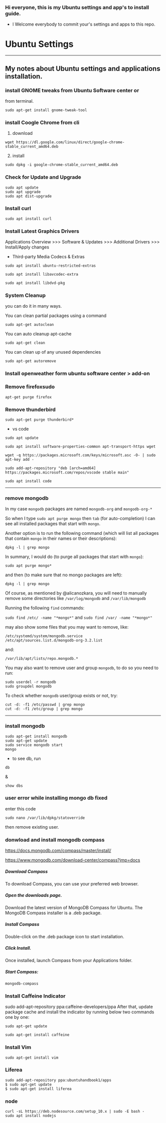 ### Hi everyone, this is my Ubuntu settings and app's to install guide.

* I Welcome everybody to commit your's settings and apps to this repo.

# Ubuntu Settings
---
## My notes about Ubuntu settings and applications installation.

### install **GNOME tweaks** from Ubuntu Software center or
from terminal. 
```
sudo apt-get install gnome-tweak-tool
```
### install **Coogle Chrome** from cli 
1. download  

``` wget https://dl.google.com/linux/direct/google-chrome-stable_current_amd64.deb ```  

2. install
  
  ``` sudo dpkg -i google-chrome-stable_current_amd64.deb ```

### Check for Update and Upgrade
``` 
sudo apt update
sudo apt upgrade
sudo apt dist-upgrade 
```

### Install curl
```
sudo apt install curl
```

### Install Latest Graphics Drivers
Applications Overview >>> Software & Updates >>> Additional Drivers >>> Install/Apply changes

* Third-party Media Codecs & Extras
```
sudo apt install ubuntu-restricted-extras
```
```
sudo apt install libavcodec-extra
```
```
sudo apt install libdvd-pkg
```
### System Cleanup
you can do it in many ways.

You can clean partial packages using a command
```
sudo apt-get autoclean
```
You can auto cleanup apt-cache
```
sudo apt-get clean
```
You can clean up of any unused dependencies
```
sudo apt-get autoremove
```
### Install openweather  form ubuntu software center > add-on

### Remove firefoxsudo
```
apt-get purge firefox
```
### Remove thunderbird
```
sudo apt-get purge thunderbird*
```
* vs code 
```
sudo apt update
```
```
sudo apt install software-properties-common apt-transport-https wget
```
```
wget -q https://packages.microsoft.com/keys/microsoft.asc -O- | sudo apt-key add -
```
```
sudo add-apt-repository "deb [arch=amd64] https://packages.microsoft.com/repos/vscode stable main"
```
```
sudo apt install code
```

***

### remove mongodb 
In my case `mongodb` packages are named `mongodb-org` and `mongodb-org-*`

So when I type `sudo apt purge mongo` then `tab` (for auto-completion) I can see all installed packages that start with `mongo`.

Another option is to run the following command (which will list all packages that contain `mongo` in their names or their descriptions):

    dpkg -l | grep mongo

In summary, I would do (to purge all packages that start with `mongo`):

    sudo apt purge mongo*

and then (to make sure that no mongo packages are left):

    dpkg -l | grep mongo

Of course, as mentioned by @alicanozkara, you will need to manually remove some directories like `/var/log/mongodb` and `/var/lib/mongodb`

Running the following `find` commands:

`sudo find /etc/ -name "*mongo*"` and `sudo find /var/ -name "*mongo*"`

may also show some files that you may want to remove, like:

    /etc/systemd/system/mongodb.service
    /etc/apt/sources.list.d/mongodb-org-3.2.list

and:

    /var/lib/apt/lists/repo.mongodb.*


You may also want to remove user and group `mongodb`, to do so you need to run:

    sudo userdel -r mongodb
    sudo groupdel mongodb

To check whether `mongodb` user/group exists or not, try:

    cut -d: -f1 /etc/passwd | grep mongo
    cut -d: -f1 /etc/group | grep mongo
***
### install mongodb
```
sudo apt-get install mongodb
sudo apt-get update
sudo service mongodb start
mongo
```
* to see db, run 
```
db
```
&
```
show dbs
```

### user error while installing mongo db fixed 
enter this code 
```
sudo nano /var/lib/dpkg/statoverride
```
then remove existing user.

### donwload and install mongodb compass
https://docs.mongodb.com/compass/master/install/

https://www.mongodb.com/download-center/compass?jmp=docs

##### Download Compass
To download Compass, you can use your preferred web browser.

##### Open the downloads page.
Download the latest version of MongoDB Compass for Ubuntu. The MongoDB Compass installer is a .deb package.
##### Install Compass
Double-click on the .deb package icon to start installation.

##### Click Install.

Once installed, launch Compass from your Applications folder.

##### Start Compass:
```
mongodb-compass
```

### Install Caffeine Indicator
sudo add-apt-repository ppa:caffeine-developers/ppa
After that, update package cache and install the indicator by running below two commands one by one:
```
sudo apt-get update
```
```
sudo apt-get install caffeine
```

### Install Vim

```
sudo apt-get install vim
```

### Liferea
```
sudo add-apt-repository ppa:ubuntuhandbook1/apps
$ sudo apt-get update
$ sudo apt-get install liferea
```

### node 

```
curl -sL https://deb.nodesource.com/setup_10.x | sudo -E bash -
sudo apt install nodejs
```
